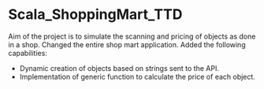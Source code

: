 # Scala_ShoppingMart_TTD

Aim of the project is to simulate the scanning and pricing of objects as done in a shop.
Changed the entire shop mart application.
Added the following capabilities:

*    Dynamic creation of objects based on strings sent to the API.
*    Implementation of generic function to calculate the price of each object.
